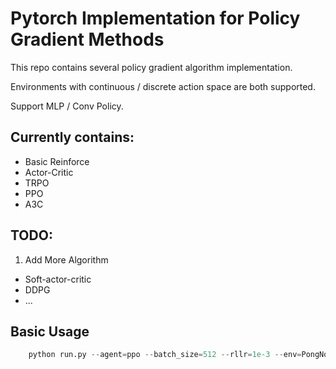 # Pytorch Implementation for Policy Gradient Methods

This repo contains several policy gradient algorithm implementation.

Environments with continuous / discrete action space are both supported.

Support MLP / Conv Policy.

## Currently contains:
* Basic Reinforce
* Actor-Critic
* TRPO
* PPO
* A3C

## TODO:
1. Add More Algorithm
* Soft-actor-critic
* DDPG
* ...

## Basic Usage
```python
    python run.py --agent=ppo --batch_size=512 --rllr=1e-3 --env=PongNoFrameskip-v4
```
